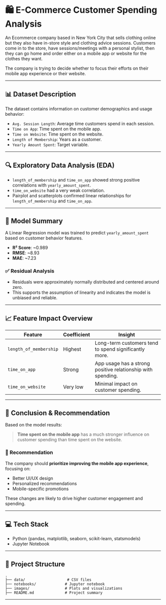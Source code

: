 # 🛍️ E-Commerce Customer Spending Analysis

An Ecommerce company based in New York City that sells clothing online but they also have in-store style and clothing advice sessions. Customers come in to the store, have sessions/meetings with a personal stylist, then they can go home and order either on a mobile app or website for the clothes they want.

The company is trying to decide whether to focus their efforts on their mobile app experience or their website.

---

## 📊 Dataset Description

The dataset contains information on customer demographics and usage behavior:

* `Avg. Session Length`: Average time customers spend in each session.
* `Time on App`: Time spent on the mobile app.
* `Time on Website`: Time spent on the website.
* `Length of Membership`: Years as a customer.
* `Yearly Amount Spent`: Target variable.

---

## 🔍 Exploratory Data Analysis (EDA)

* `length_of_membership` and `time_on_app` showed strong positive correlations with `yearly_amount_spent`.
* `time_on_website` had a very weak correlation.
* Pairplot and scatterplots confirmed linear relationships for `length_of_membership` and `time_on_app`.

---

## 🤖 Model Summary

A Linear Regression model was trained to predict `yearly_amount_spent` based on customer behavior features.

* **R² Score**: \~0.989
* **RMSE**: \~8.93
* **MAE**: \~7.23

### ✅ Residual Analysis

* Residuals were approximately normally distributed and centered around zero.
* This supports the assumption of linearity and indicates the model is unbiased and reliable.

---

## 📈 Feature Impact Overview

| Feature                | Coefficient | Insight                                                     |
| ---------------------- | ----------- | ----------------------------------------------------------- |
| `length_of_membership` | Highest     | Long-term customers tend to spend significantly more.       |
| `time_on_app`          | Strong      | App usage has a strong positive relationship with spending. |
| `time_on_website`      | Very low    | Minimal impact on customer spending.                        |

---

## 📌 Conclusion & Recommendation

Based on the model results:

> **Time spent on the mobile app** has a much stronger influence on customer spending than time spent on the website.

### 🔎 Recommendation

The company should **prioritize improving the mobile app experience**, focusing on:

* Better UI/UX design
* Personalized recommendations
* Mobile-specific promotions

These changes are likely to drive higher customer engagement and spending.

---

## 💻 Tech Stack

* Python (pandas, matplotlib, seaborn, scikit-learn, statsmodels)
* Jupyter Notebook

---

## 📂 Project Structure

```
.
├── data/                   # CSV files
├── notebooks/             # Jupyter notebook
├── images/                # Plots and visualizations
├── README.md              # Project summary
```

---
